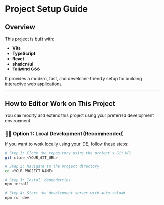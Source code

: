 # Project Setup Guide

## Overview

This project is built with:

- **Vite**
- **TypeScript**
- **React**
- **shadcn/ui**
- **Tailwind CSS**

It provides a modern, fast, and developer-friendly setup for building interactive web applications.

---

## How to Edit or Work on This Project

You can modify and extend this project using your preferred development environment.

### 🧑‍💻 Option 1: Local Development (Recommended)

If you want to work locally using your IDE, follow these steps:

```sh
# Step 1: Clone the repository using the project's Git URL
git clone <YOUR_GIT_URL>

# Step 2: Navigate to the project directory
cd <YOUR_PROJECT_NAME>

# Step 3: Install dependencies
npm install

# Step 4: Start the development server with auto-reload
npm run dev
